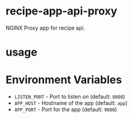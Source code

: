 # recipe-app-api-proxy

NGINX Proxy app for recipe api. 

# usage

# Environment Variables
* `LISTEN_PORT` - Port to listen on (default: `8000`)
* `APP_HOST` - Hostname of the app (default: `app`)
* `APP_PORT` - Port for the app (default: `9000`)

